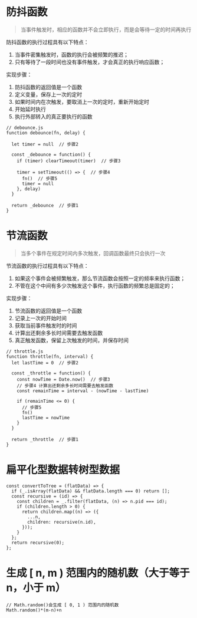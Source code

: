 # 防抖函数

> 当事件触发时，相应的函数并不会立即执行，而是会等待一定的时间再执行

防抖函数的执行过程具有以下特点：

1. 当事件密集触发时，函数的执行会被频繁的推迟；
2. 只有等待了一段时间也没有事件触发，才会真正的执行响应函数；

实现步骤：

1. 防抖函数的返回值是一个函数
2. 定义变量，保存上一次的定时
3. 如果时间内在次触发，要取消上一次的定时，重新开始定时
4. 开始延时执行
5. 执行外部转入的真正要执行的函数

```
// debounce.js
function debounce(fn, delay) {

  let timer = null  // 步骤2

  const _debounce = function() {
    if (timer) clearTimeout(timer)  // 步骤3

    timer = setTimeout(() => {  // 步骤4
      fn()  // 步骤5
      timer = null
    }, delay)
  }

  return _debounce  // 步骤1
}
```

# 节流函数

> 当多个事件在规定时间内多次触发，回调函数最终只会执行一次

节流函数的执行过程具有以下特点：

1. 如果这个事件会被频繁触发，那么节流函数会按照一定的频率来执行函数；
2. 不管在这个中间有多少次触发这个事件，执行函数的频繁总是固定的；

实现步骤：

1. 节流函数的返回值是一个函数
2. 记录上一次的开始时间
3. 获取当前事件触发时的时间
4. 计算出还剩余多长时间需要去触发函数
5. 真正触发函数，保留上次触发的时间，并保存时间

```
// throttle.js
function throttle(fn, interval) {
  let lastTime = 0  // 步骤2

  const _throttle = function() {
    const nowTime = Date.now()  // 步骤3
    // 步骤4 计算出还剩余多长时间需要去触发函数
    const remainTime = interval - (nowTime - lastTime)

    if (remainTime <= 0) {
      // 步骤5
      fn()
      lastTime = nowTime
    }
  }

  return _throttle  // 步骤1
}
```

# 扁平化型数据转树型数据

```
const convertToTree = (flatData) => {
  if (_.isArray(flatData) && flatData.length === 0) return [];
  const recursive = (id) => {
    const children = _.filter(flatData, (n) => n.pid === id);
    if (children.length > 0) {
      return children.map((n) => ({
        ...n,
        children: recursive(n.id),
      }));
    }
  };
  return recursive(0);
};
```

# 生成 [ n, m ) 范围内的随机数（大于等于 n，小于 m）

```
// Math.random()会生成 [ 0, 1 ) 范围内的随机数
Math.random()*(m-n)+n
```
